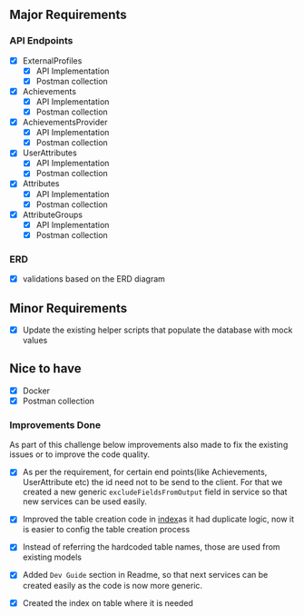 ## Major Requirements

### API Endpoints
- [X] ExternalProfiles
    - [X] API Implementation
    - [X] Postman collection
- [X] Achievements
    - [X] API Implementation
    - [X] Postman collection
- [X] AchievementsProvider
    - [X] API Implementation
    - [X] Postman collection
- [X] UserAttributes
    - [X] API Implementation
    - [X] Postman collection
- [X] Attributes
    - [X] API Implementation
    - [X] Postman collection
- [X] AttributeGroups
    - [X] API Implementation
    - [X] Postman collection

### ERD
- [X] validations based on the ERD diagram

## Minor Requirements
- [X] Update the existing helper scripts that populate the database with mock values

## Nice to have
- [X] Docker
- [X] Postman collection

### Improvements Done

As part of this challenge below improvements also made to fix the existing issues or 
to improve the code quality.

- [X] As per the requirement, for certain end points(like Achievements, UserAttribute etc)
the id need not to be send to the client. For that we created a new generic
`excludeFieldsFromOutput` field in service so that new services can be used easily. 
- [X] Improved the table creation code in [index](src/models/index.js)as it had duplicate logic,
now it is easier to config the table creation process
- [X] Instead of referring the hardcoded table names, those are used from existing models
- [X] Added `Dev Guide` section in Readme, so that next services can be created 
easily as the code is now more generic.
- [X] Created the index on table where it is needed

